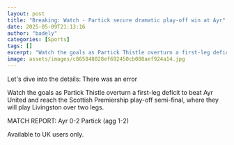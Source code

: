```yaml
---
layout: post
title: "Breaking: Watch - Partick secure dramatic play-off win at Ayr"
date: 2025-05-09T21:13:16
author: "badely"
categories: [Sports]
tags: []
excerpt: "Watch the goals as Partick Thistle overturn a first-leg deficit to beat Ayr United and reach the Scottish Premiership play-off semi-final."
image: assets/images/c865848028ef692450cb088aef924a14.jpg
---
```


Let's dive into the details: There was an error

Watch the goals as Partick Thistle overturn a first-leg deficit to beat Ayr United and reach the Scottish Premiership play-off semi-final, where they will play Livingston over two legs.

MATCH REPORT: Ayr 0-2 Partick (agg 1-2)

Available to UK users only.

